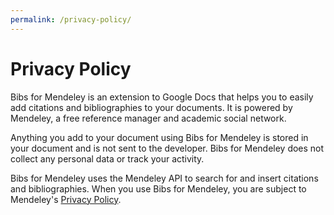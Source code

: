 ```yaml
---
permalink: /privacy-policy/
---
```


# Privacy Policy

Bibs for Mendeley is an extension to Google Docs that helps you to easily add citations and bibliographies to your documents. It is powered by Mendeley, a free reference manager and academic social network.

Anything you add to your document using Bibs for Mendeley is stored in your document and is not sent to the developer. Bibs for Mendeley does not collect any personal data or track your activity.

Bibs for Mendeley uses the Mendeley API to search for and insert citations and bibliographies. When you use Bibs for Mendeley, you are subject to Mendeley's [Privacy Policy](https://www.elsevier.com/legal/privacy-policy/mendeley-privacy-policy).
